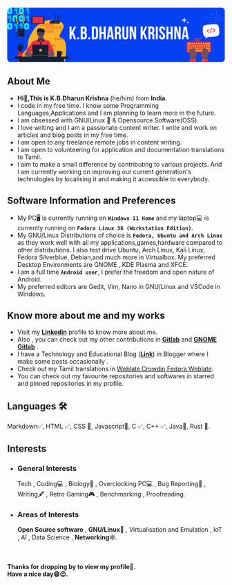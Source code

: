 ![Header Cover Banner Image](kbdk-header-file.png)
<!-- Header Cover Banner Image created using Canva -->
<h2><b>About Me</b></h2>
<ul>
  <li><b> Hi👋,This is K.B.Dharun Krishna</b> (he/him) from <b>India</b>.</li>
  <li>I code in my free time. I know some Programming Languages,Applications and I am planning to learn more in the future.</li>
  <li>I am obsessed with GNU/Linux 🐧 & Opensource Software(OSS).</li>
  <li>I love writing and I am a passionate content writer. I write and work on articles and blog posts in my free time. </li>
  <li>I am open to any freelance remote jobs in content writing.</li>
  <li>I am open to volunteering for application and documentation translations to Tamil.</li>
  <li>I aim to make a small difference by contributing to various projects. And I am currently working on improving our current generation's technologies by localising it and making it accessible to everybody.</li>
 </ul>
<h2><b>Software Information and Preferences </b></h2>
<ul>
  <li>My PC🖥️ is currently running on <b><code>Windows 11 Home</code></b> and my laptop💻 is currently running on <b><code>Fedora Linux 36 (Workstation Edition)</code></b>.</li>
  <li>My GNU/Linux Distributions of choice is <b><code>Fedora, Ubuntu and Arch Linux</code></b> as they work well with all my applications,games,hardware compared to other distributions. I also test drive Ubuntu, Arch Linux, Kali Linux, Fedora Silverblue, Debian,and much more in Virtualbox. My preferred Desktop Environments are GNOME , KDE Plasma and XFCE.</li>
  <li>I am a full time <code><b>Android user</b></code>, I prefer the freedom and open nature of Android.</li>
  <li>My preferred editors are Gedit, Vim, Nano in GNU/Linux and VSCode in Windows.</li>
</ul>
<h2><b>Know more about me and my works</b></h2>
<ul>  
<li> Visit my <b><a href="https://www.linkedin.com/in/kbdk/">Linkedin</a></b> profile to know more about me.</li>
  <li> Also , you can check out my other contributions in <b><a href="https://gitlab.com/kbdharun">Gitlab</a></b> and <b><a href="https://gitlab.gnome.org/kbdharun">GNOME Gitlab</a></b> .</li>
<li>I have a Technology and Educational Blog (<a href="https://kbdkblogs.blogspot.com"><b>Link</b></a>) in Blogger where I make some posts occasionally  .</li>
  <li>Check out my Tamil translations in <a href="https://hosted.weblate.org/user/kbdharunkrishna/">Weblate</a>,<a href="https://crowdin.com/profile/kbdharun">Crowdin</a>,<a href="https://translate.fedoraproject.org/user/kbdharun/">Fedora Weblate</a>.
<li>You can check out my favourite repositories and softwares in starred and pinned repositories in my profile.</li>
</ul>
<h2><b>Languages 🛠️</b></h2>
Markdown✅, HTML ✅, CSS 📖, Javascript📖, C ✅, C++ ✅, Java📖, Rust 📖. <br>
<h2><b>Interests</b></h2>
<ul>
 <li><h3>General Interests</h3>
Tech , Coding💻 , Biology🦠 , Overclocking PC💻 , Bug Reporting🐛 , Writing🖋️ , Retro Gaming🎮 , Benchmarking , Proofreading.
 </li>
<li><h3>Areas of Interests</h3>
<b>Open Source software</b> , <b>GNU/Linux🐧</b> , Virtualisation and Emulation , IoT , AI , Data Science , <b>Networking</b>🕸️. </li>
</ul><br>

<b>Thanks for dropping by to view my profile🙂.<br>
Have a nice day😄😉.</b>
